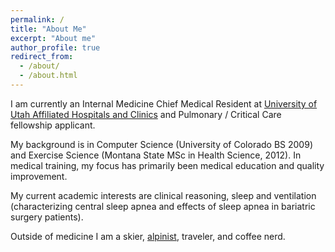 ```yaml
---
permalink: /
title: "About Me"
excerpt: "About me"
author_profile: true
redirect_from:
  - /about/
  - /about.html
---
```


I am currently an Internal Medicine Chief Medical Resident at [University of Utah Affiliated Hospitals and Clinics](https://medicine.utah.edu/internalmedicine/residency/) and Pulmonary / Critical Care fellowship applicant.

My background is in Computer Science (University of Colorado BS 2009) and Exercise Science (Montana State MSc in Health Science, 2012). In medical training, my focus has primarily been medical education and quality improvement.

My current academic interests are clinical reasoning, sleep and ventilation (characterizing central sleep apnea and effects of sleep apnea in bariatric surgery patients).

Outside of medicine I am a skier, [alpinist](https://www.instagram.com/reblocke/), traveler, and coffee nerd.
